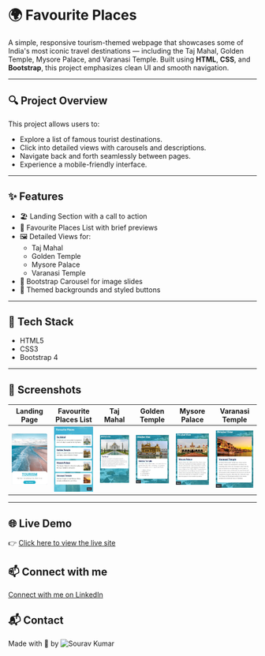 # 🌍 Favourite Places

A simple, responsive tourism-themed webpage that showcases some of India's most iconic travel destinations — including the Taj Mahal, Golden Temple, Mysore Palace, and Varanasi Temple. Built using **HTML**, **CSS**, and **Bootstrap**, this project emphasizes clean UI and smooth navigation.

---

## 🔍 Project Overview

This project allows users to:
- Explore a list of famous tourist destinations.
- Click into detailed views with carousels and descriptions.
- Navigate back and forth seamlessly between pages.
- Experience a mobile-friendly interface.

---

## ✨ Features

- 🏖️ Landing Section with a call to action
- 📍 Favourite Places List with brief previews
- 🖼️ Detailed Views for:
  - Taj Mahal
  - Golden Temple
  - Mysore Palace
  - Varanasi Temple
- 🎠 Bootstrap Carousel for image slides
- 🎨 Themed backgrounds and styled buttons

---

## 🚀 Tech Stack

- HTML5
- CSS3
- Bootstrap 4

---

## 📸 Screenshots

| Landing Page | Favourite Places List | Taj Mahal | Golden Temple | Mysore Palace | Varanasi Temple |
|--------------|-----------------------|-----------|---------------|---------------|-----------------|
| ![Landing](https://github.com/SouravKumarYadav/Favourite-Places/blob/main/images/%231%20Favourite%20Places%20Landing%20Page.jpg) | ![Favourite Places List](https://github.com/SouravKumarYadav/Favourite-Places/blob/main/images/%232%20Favourite%20Places%20List%20Page.jpg) | ![Taj Mahal](https://github.com/SouravKumarYadav/Favourite-Places/blob/main/images/%233%20Taj%20Mahal%20Detailed%20Page.png) | ![Golden Temple](https://github.com/SouravKumarYadav/Favourite-Places/blob/main/images/%234%20Golden%20Temple%20Detailed%20Page.jpg) | ![Mysore Palace](https://github.com/SouravKumarYadav/Favourite-Places/blob/main/images/%235%20Mysore%20Palace%20Detailed%20Page.jpg) | ![Varanasi Temple](https://github.com/SouravKumarYadav/Favourite-Places/blob/main/images/%236%20Varanasi%20Temple%20Detailed%20Page.jpg) |


---

## 🌐 Live Demo
👉 [Click here to view the live site](https://souravkumaryadav.github.io/Favourite-PLaces/)

## 📫 Connect with me  
[Connect with me on LinkedIn](https://www.linkedin.com/in/sourav-kumar-cs/)

## 📬 Contact
Made with 💙 by ![Sourav Kumar](https://www.linkedin.com/in/sourav-kumar-cs/)
